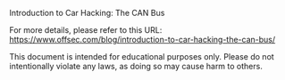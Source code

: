 Introduction to Car Hacking: The CAN Bus

For more details, please refer to this URL: https://www.offsec.com/blog/introduction-to-car-hacking-the-can-bus/

This document is intended for educational purposes only. Please do not intentionally violate any laws, as doing so may cause harm to others.
